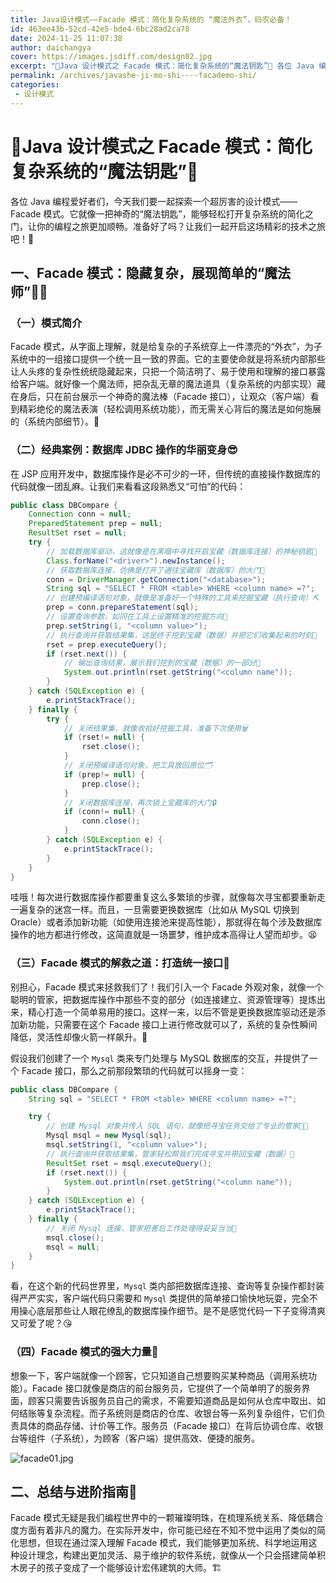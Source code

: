 ```yaml
---
title: Java设计模式——Facade 模式：简化复杂系统的 “魔法外衣”，码农必备！
id: 463ee43b-52cd-42e5-bde4-6bc28ad2ca78
date: 2024-11-25 11:07:38
author: daichangya
cover: https://images.jsdiff.com/design02.jpg
excerpt: "🌟Java 设计模式之 Facade 模式：简化复杂系统的“魔法钥匙”🎁 各位 Java 编程爱好者们，今天我们要一起探索一个超厉害的设计模式——Facade 模式。它就像一把神奇的“魔法钥匙”，能够轻松打开复杂系统的简化之门，让你的编程之旅更加顺畅。准备好了吗？让我们一起开启这场精彩的技术之旅"
permalink: /archives/javashe-ji-mo-shi----facademo-shi/
categories:
 - 设计模式
---
```


# 🌟Java 设计模式之 Facade 模式：简化复杂系统的“魔法钥匙”🎁

各位 Java 编程爱好者们，今天我们要一起探索一个超厉害的设计模式——Facade 模式。它就像一把神奇的“魔法钥匙”，能够轻松打开复杂系统的简化之门，让你的编程之旅更加顺畅。准备好了吗？让我们一起开启这场精彩的技术之旅吧！🚀

## 一、Facade 模式：隐藏复杂，展现简单的“魔法师”🧙‍♂️

### （一）模式简介
Facade 模式，从字面上理解，就是给复杂的子系统穿上一件漂亮的“外衣”，为子系统中的一组接口提供一个统一且一致的界面。它的主要使命就是将系统内部那些让人头疼的复杂性统统隐藏起来，只把一个简洁明了、易于使用和理解的接口暴露给客户端。就好像一个魔法师，把杂乱无章的魔法道具（复杂系统的内部实现）藏在身后，只在前台展示一个神奇的魔法棒（Facade 接口），让观众（客户端）看到精彩绝伦的魔法表演（轻松调用系统功能），而无需关心背后的魔法是如何施展的（系统内部细节）。🌟

### （二）经典案例：数据库 JDBC 操作的华丽变身😎

在 JSP 应用开发中，数据库操作是必不可少的一环，但传统的直接操作数据库的代码就像一团乱麻。让我们来看看这段熟悉又“可怕”的代码：

```java
public class DBCompare {
    Connection conn = null;
    PreparedStatement prep = null;
    ResultSet rset = null;
    try {
        // 加载数据库驱动，这就像是在黑暗中寻找开启宝藏（数据库连接）的神秘钥匙🔑
        Class.forName("<driver>").newInstance();
        // 获取数据库连接，仿佛是打开了通往宝藏库（数据库）的大门🚪
        conn = DriverManager.getConnection("<database>");
        String sql = "SELECT * FROM <table> WHERE <column name> =?";
        // 创建预编译语句对象，就像是准备好一个特殊的工具来挖掘宝藏（执行查询）⛏
        prep = conn.prepareStatement(sql);
        // 设置查询参数，如同在工具上设置精准的挖掘方向🧭
        prep.setString(1, "<column value>");
        // 执行查询并获取结果集，这是终于挖到宝藏（数据）并把它们收集起来的时刻💎
        rset = prep.executeQuery();
        if (rset.next()) {
            // 输出查询结果，展示我们挖到的宝藏（数据）的一部分🧾
            System.out.println(rset.getString("<column name"));
        }
    } catch (SQLException e) {
        e.printStackTrace();
    } finally {
        try {
            // 关闭结果集，就像收拾好挖掘工具，准备下次使用🗑
            if (rset!= null) {
                rset.close();
            }
            // 关闭预编译语句对象，把工具放回原位🗂
            if (prep!= null) {
                prep.close();
            }
            // 关闭数据库连接，再次锁上宝藏库的大门🔒
            if (conn!= null) {
                conn.close();
            }
        } catch (SQLException e) {
            e.printStackTrace();
        }
    }
}
```

哇哦！每次进行数据库操作都要重复这么多繁琐的步骤，就像每次寻宝都要重新走一遍复杂的迷宫一样。而且，一旦需要更换数据库（比如从 MySQL 切换到 Oracle）或者添加新功能（如使用连接池来提高性能），那就得在每个涉及数据库操作的地方都进行修改，这简直就是一场噩梦，维护成本高得让人望而却步。😫

### （三）Facade 模式的解救之道：打造统一接口🎉

别担心，Facade 模式来拯救我们了！我们引入一个 Facade 外观对象，就像一个聪明的管家，把数据库操作中那些不变的部分（如连接建立、资源管理等）提炼出来，精心打造一个简单易用的接口。这样一来，以后不管是更换数据库驱动还是添加新功能，只需要在这个 Facade 接口上进行修改就可以了，系统的复杂性瞬间降低，灵活性却像火箭一样飙升。🚀

假设我们创建了一个 `Mysql` 类来专门处理与 MySQL 数据库的交互，并提供了一个 Facade 接口，那么之前那段繁琐的代码就可以摇身一变：

```java
public class DBCompare {
    String sql = "SELECT * FROM <table> WHERE <column name> =?";

    try {
        // 创建 Mysql 对象并传入 SQL 语句，就像把寻宝任务交给了专业的管家🧑‍✈️
        Mysql msql = new Mysql(sql);
        msql.setString(1, "<column value>");
        // 执行查询并获取结果集，管家轻松帮我们完成寻宝并带回宝藏（数据）💼
        ResultSet rset = msql.executeQuery();
        if (rset.next()) {
            System.out.println(rset.getString("<column name"));
        }
    } catch (SQLException e) {
        e.printStackTrace();
    } finally {
        // 关闭 Mysql 连接，管家把善后工作处理得妥妥当当🧹
        msql.close();
        msql = null;
    }
}
```

看，在这个新的代码世界里，`Mysql` 类内部把数据库连接、查询等复杂操作都封装得严严实实，客户端代码只需要和 `Mysql` 类提供的简单接口愉快地玩耍，完全不用操心底层那些让人眼花缭乱的数据库操作细节。是不是感觉代码一下子变得清爽又可爱了呢？😘

### （四）Facade 模式的强大力量💪
想象一下，客户端就像一个顾客，它只知道自己想要购买某种商品（调用系统功能）。Facade 接口就像是商店的前台服务员，它提供了一个简单明了的服务界面，顾客只需要告诉服务员自己的需求，不需要知道商品是如何从仓库中取出、如何结账等复杂流程。而子系统则是商店的仓库、收银台等一系列复杂组件，它们负责具体的商品存储、计价等工作。服务员（Facade 接口）在背后协调仓库、收银台等组件（子系统），为顾客（客户端）提供高效、便捷的服务。

![facade01.jpg](https://images.jsdiff.com/facade01.jpg)

## 二、总结与进阶指南📖

Facade 模式无疑是我们编程世界中的一颗璀璨明珠，在梳理系统关系、降低耦合度方面有着非凡的魔力。在实际开发中，你可能已经在不知不觉中运用了类似的简化思想，但现在通过深入理解 Facade 模式，我们能够更加系统、科学地运用这种设计理念，构建出更加灵活、易于维护的软件系统，就像从一个只会搭建简单积木房子的孩子变成了一个能够设计宏伟建筑的大师。🏗